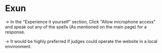# Exun

-> In the "Experience it yourself" section, Click "Allow microphone access" and speak out any of the spells (As mentioned on the main page) for a response. 

-> It would be highly preferred if judges could operate the website in a local environment.  

